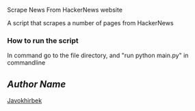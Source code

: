 Scrape News From HackerNews website

A script that scrapes a number of pages from HackerNews


### How to run the script
In command go to the file directory, and "run python main.py" in commandline


## *Author Name*
[Javokhirbek](https://github.com/leader2one)
